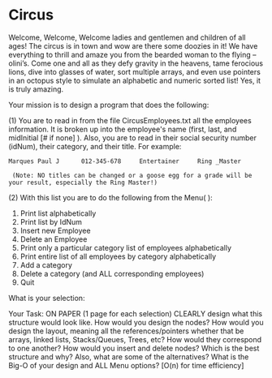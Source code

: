 # Circus

Welcome, Welcome, Welcome ladies and gentlemen and children of all ages!  The circus is in town and wow are there some doozies in it!  We have everything to thrill and amaze you from the bearded woman to the flying –olini’s.  Come one and all as they defy gravity in the heavens, tame ferocious lions, dive into glasses of water, sort multiple arrays, and even use pointers in an octopus style to simulate an alphabetic and numeric sorted list!  Yes, it is truly amazing.  

Your mission is to design a program that does the following:

(1)	You are to read in from the file CircusEmployees.txt all the employees information.  It is broken up into the employee's name (first, last, and midInitial [# if none] ).  Also, you are to read in their social security number (idNum), their category, and their title.  For example: 

 	Marques Paul J		012-345-678		Entertainer	 	Ring _Master

     (Note: NO titles can be changed or a goose egg for a grade will be your result, especially the Ring Master!)

(2)  With this list you are to do the following from the Menu( ):

1) Print list alphabetically
2) Print list by IdNum
3) Insert new Employee
4) Delete an Employee
5) Print only a particular category list of employees alphabetically
6) Print entire list of all employees by category alphabetically
7) Add a category
8) Delete a category (and ALL corresponding employees)
9) Quit

What is your selection:

Your Task:
ON PAPER  (1 page for each selection) CLEARLY design what this structure would look like.  How would you design the nodes? How would you design the layout, meaning all the references/pointers whether that be arrays, linked lists, Stacks/Queues, Trees, etc?  How would they correspond to one another?  How would you insert and delete nodes? Which is the best structure and why? Also, what are some of the alternatives? What is the Big-O of your design and ALL Menu options?  [O(n) for time efficiency]
